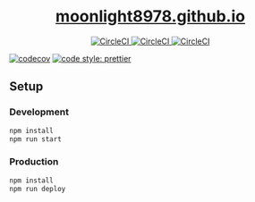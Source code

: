 <h1 align="center">
  <a href="https://moonlight8978.github.io/">
    moonlight8978.github.io
  </a>
</h1>

<p align="center">
  <a href="https://circleci.com/gh/moonlight8978/moonlight8978.github.io/tree/develop" alt="CircleCI">
    <img src="https://circleci.com/gh/moonlight8978/moonlight8978.github.io/tree/develop.svg?style=svg" alt="CircleCI">
  </a>
  <a href="https://codecov.io/gh/moonlight8978/moonlight8978.github.io" alt="CircleCI">
    <img src="https://codecov.io/gh/moonlight8978/moonlight8978.github.io/branch/develop/graph/badge.svg" alt="CircleCI">
  </a>
  <a href="https://circleci.com/gh/moonlight8978/moonlight8978.github.io/tree/develop" alt="CircleCI">
    <img src="https://circleci.com/gh/moonlight8978/moonlight8978.github.io/tree/develop.svg?style=svg" alt="CircleCI">
  </a>
</p>

[![codecov]()]() [![code style: prettier](https://img.shields.io/badge/code_style-prettier-ff69b4.svg?style=flat-square)](https://github.com/prettier/prettier)

## Setup

### Development

```bash
npm install
npm run start
```

### Production

```bash
npm install
npm run deploy
```
